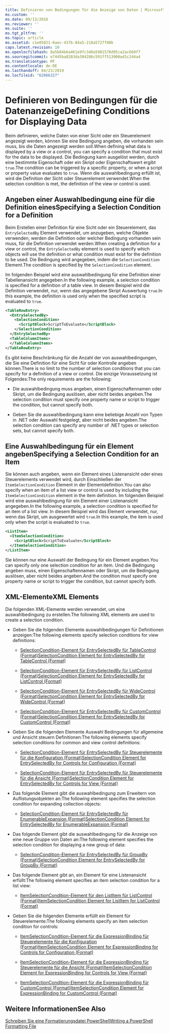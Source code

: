 ```yaml
---
title: Definieren von Bedingungen für die Anzeige von Daten | Microsoft-Dokumentation
ms.custom: ''
ms.date: 09/13/2016
ms.reviewer: ''
ms.suite: ''
ms.tgt_pltfrm: ''
ms.topic: article
ms.assetid: c1e05821-6aec-437b-84a5-218a5727f88b
caps.latest.revision: 10
ms.openlocfilehash: 8a5b84b6a461e9fc340a5981578d95ca2ac6b9f7
ms.sourcegitcommit: e7445ba8203da304286c591ff513900ad1c244a4
ms.translationtype: MT
ms.contentlocale: de-DE
ms.lasthandoff: 04/23/2019
ms.locfileid: "62066327"
---
```

# <a name="defining-conditions-for-displaying-data"></a><span data-ttu-id="02bd4-102">Definieren von Bedingungen für die Datenanzeige</span><span class="sxs-lookup"><span data-stu-id="02bd4-102">Defining Conditions for Displaying Data</span></span>

<span data-ttu-id="02bd4-103">Beim definieren, welche Daten von einer Sicht oder ein Steuerelement angezeigt werden, können Sie eine Bedingung angeben, die vorhanden sein muss, bis die Daten angezeigt werden soll.</span><span class="sxs-lookup"><span data-stu-id="02bd4-103">When defining what data is displayed by a view or a control, you can specify a condition that must exist for the data to be displayed.</span></span> <span data-ttu-id="02bd4-104">Die Bedingung kann ausgelöst werden, durch eine bestimmte Eigenschaft oder ein Skript oder Eigenschaftswert ergibt `true`.</span><span class="sxs-lookup"><span data-stu-id="02bd4-104">The condition can be triggered by a specific property, or when a script or property value evaluates to `true`.</span></span> <span data-ttu-id="02bd4-105">Wenn die auswahlbedingung erfüllt ist, wird die Definition der Sicht oder Steuerelement verwendet.</span><span class="sxs-lookup"><span data-stu-id="02bd4-105">When the selection condition is met, the definition of the view or control is used.</span></span>

## <a name="specifying-a-selection-condition-for-a-definition"></a><span data-ttu-id="02bd4-106">Angeben einer Auswahlbedingung eine für die Definition eines</span><span class="sxs-lookup"><span data-stu-id="02bd4-106">Specifying a Selection Condition for a Definition</span></span>

<span data-ttu-id="02bd4-107">Beim Erstellen einer Definition für eine Sicht oder ein Steuerelement, das `EntrySelectedBy` Element verwendet, um anzugeben, welche Objekte verwenden, werden die Definition oder welcher Bedingung vorhanden sein muss, für die Definition verwendet werden.</span><span class="sxs-lookup"><span data-stu-id="02bd4-107">When creating a definition for a view or control, the `EntrySelectedBy` element is used to specify which objects will use the definition or what condition must exist for the definition to be used.</span></span> <span data-ttu-id="02bd4-108">Die Bedingung wird angegeben, indem die `SelectionCondition` Element.</span><span class="sxs-lookup"><span data-stu-id="02bd4-108">The condition is specified by the `SelectionCondition` element.</span></span>

<span data-ttu-id="02bd4-109">Im folgenden Beispiel wird eine auswahlbedingung für eine Definition einer Tabellenansicht angegeben.</span><span class="sxs-lookup"><span data-stu-id="02bd4-109">In the following example, a selection condition is specified for a definition of a table view.</span></span> <span data-ttu-id="02bd4-110">In diesem Beispiel wird die Definition verwendet, nur, wenn das angegebene Skript Auswertung `true`.</span><span class="sxs-lookup"><span data-stu-id="02bd4-110">In this example, the definition is used only when the specified script is evaluated to `true`.</span></span>

```xml
<TableRowEntry>
  <EntrySelectedBy>
    <SelectionCondition>
      <ScriptBlock>ScriptToEvaluate</ScriptBlock>
    </SelectionCondition>
  </EntrySelectedBy>
  <TableColumnItems>
  </TableColumnItems>
</TableRowEntry>

```

<span data-ttu-id="02bd4-111">Es gibt keine Beschränkung für die Anzahl der von auswahlbedingungen, die Sie eine Definition für eine Sicht für oder Kontrolle angeben können.</span><span class="sxs-lookup"><span data-stu-id="02bd4-111">There is no limit to the number of selection conditions that you can specify for a definition of a view or control.</span></span> <span data-ttu-id="02bd4-112">Die einzige Voraussetzung ist Folgendes:</span><span class="sxs-lookup"><span data-stu-id="02bd4-112">The only requirements are the following:</span></span>

- <span data-ttu-id="02bd4-113">Die auswahlbedingung muss angeben, einen Eigenschaftennamen oder Skript, um die Bedingung auslösen, aber nicht beides angeben.</span><span class="sxs-lookup"><span data-stu-id="02bd4-113">The selection condition must specify one property name or script to trigger the condition, but cannot specify both.</span></span>

- <span data-ttu-id="02bd4-114">Geben Sie die auswahlbedingung kann eine beliebige Anzahl von Typen in .NET oder Auswahl festgelegt, aber nicht beides angeben.</span><span class="sxs-lookup"><span data-stu-id="02bd4-114">The selection condition can specify any number of .NET types or selection sets, but cannot specify both.</span></span>

## <a name="specifying-a-selection-condition-for-an-item"></a><span data-ttu-id="02bd4-115">Eine Auswahlbedingung für ein Element angeben</span><span class="sxs-lookup"><span data-stu-id="02bd4-115">Specifying a Selection Condition for an Item</span></span>

<span data-ttu-id="02bd4-116">Sie können auch angeben, wenn ein Element eines Listenansicht oder eines Steuerelements verwendet wird, durch Einschließen der `ItemSelectionCondition` Element in der Elementdefinition.</span><span class="sxs-lookup"><span data-stu-id="02bd4-116">You can also specify when an item of a list view or control is used by including the `ItemSelectionCondition` element in the item definition.</span></span> <span data-ttu-id="02bd4-117">Im folgenden Beispiel wird eine auswahlbedingung für ein Element einer Listenansicht angegeben.</span><span class="sxs-lookup"><span data-stu-id="02bd4-117">In the following example, a selection condition is specified for an item of a list view.</span></span> <span data-ttu-id="02bd4-118">In diesem Beispiel wird das Element verwendet, nur, wenn das Skript, um ausgewertet wird `true`.</span><span class="sxs-lookup"><span data-stu-id="02bd4-118">In this example, the item is used only when the script is evaluated to `true`.</span></span>

```xml
<ListItem>
  <ItemSelectionCondition>
    <ScriptBlock>ScriptToEvaluate</ScriptBlock>
  </ItemSelectionCondition>
</ListItem>

```

<span data-ttu-id="02bd4-119">Sie können nur eine Auswahl der Bedingung für ein Element angeben.</span><span class="sxs-lookup"><span data-stu-id="02bd4-119">You can specify only one selection condition for an item.</span></span> <span data-ttu-id="02bd4-120">Und die Bedingung angeben muss, einen Eigenschaftennamen oder Skript, um die Bedingung auslösen, aber nicht beides angeben.</span><span class="sxs-lookup"><span data-stu-id="02bd4-120">And the condition must specify one property name or script to trigger the condition, but cannot specify both.</span></span>

## <a name="xml-elements"></a><span data-ttu-id="02bd4-121">XML-Elemente</span><span class="sxs-lookup"><span data-stu-id="02bd4-121">XML Elements</span></span>

 <span data-ttu-id="02bd4-122">Die folgenden XML-Elemente werden verwendet, um eine auswahlbedingung zu erstellen.</span><span class="sxs-lookup"><span data-stu-id="02bd4-122">The following XML elements are used to create a selection condition.</span></span>

- <span data-ttu-id="02bd4-123">Geben Sie die folgenden Elemente auswahlbedingungen für Definitionen anzeigen:</span><span class="sxs-lookup"><span data-stu-id="02bd4-123">The following elements specify selection conditions for view definitions:</span></span>

    - [<span data-ttu-id="02bd4-124">SelectionCondition-Element für EntrySelectedBy für TableControl (Format)</span><span class="sxs-lookup"><span data-stu-id="02bd4-124">SelectionCondition Element for EntrySelectedBy for TableControl (Format)</span></span>](./selectioncondition-element-for-entryselectedby-for-tablecontrol-format.md)

    - [<span data-ttu-id="02bd4-125">SelectionCondition-Element für EntrySelectedBy für ListControl (Format)</span><span class="sxs-lookup"><span data-stu-id="02bd4-125">SelectionCondition Element for EntrySelectedBy for ListControl (Format)</span></span>](./selectioncondition-element-for-entryselectedby-for-listcontrol-format.md)

    - [<span data-ttu-id="02bd4-126">SelectionCondition-Element für EntrySelectedBy für WideControl (Format)</span><span class="sxs-lookup"><span data-stu-id="02bd4-126">SelectionCondition Element for EntrySelectedBy for WideControl (Format)</span></span>](./selectioncondition-element-for-entryselectedby-for-widecontrol-format.md)

    - [<span data-ttu-id="02bd4-127">SelectionCondition-Element für EntrySelectedBy für CustomControl (Format)</span><span class="sxs-lookup"><span data-stu-id="02bd4-127">SelectionCondition Element for EntrySelectedBy for CustomControl (Format)</span></span>](./selectioncondition-element-for-entryselectedby-for-customcontrol-format.md)

- <span data-ttu-id="02bd4-128">Geben Sie die folgenden Elemente Auswahl Bedingungen für allgemeine und Ansicht steuern Definitionen:</span><span class="sxs-lookup"><span data-stu-id="02bd4-128">The following elements specify selection conditions for common and view control definitions:</span></span>

    - [<span data-ttu-id="02bd4-129">SelectionCondition-Element für EntrySelectedBy für Steuerelemente für die Konfiguration (Format)</span><span class="sxs-lookup"><span data-stu-id="02bd4-129">SelectionCondition Element for EntrySelectedBy for Controls for Configuration (Format)</span></span>](./selectioncondition-element-for-entryselectedby-for-controls-for-configuration-format.md)

    - [<span data-ttu-id="02bd4-130">SelectionCondition-Element für EntrySelectedBy für Steuerelemente für die Ansicht (Format)</span><span class="sxs-lookup"><span data-stu-id="02bd4-130">SelectionCondition Element for EntrySelectedBy for Controls for View (Format)</span></span>](./selectioncondition-element-for-entryselectedby-for-controls-for-view-format.md)

- <span data-ttu-id="02bd4-131">Das folgende Element gibt die auswahlbedingung zum Erweitern von Auflistungsobjekten an:</span><span class="sxs-lookup"><span data-stu-id="02bd4-131">The following element specifies the selection condition for expanding collection objects:</span></span>

    - [<span data-ttu-id="02bd4-132">SelectionCondition-Element für EntrySelectedBy für EnumerableExpansion (Format)</span><span class="sxs-lookup"><span data-stu-id="02bd4-132">SelectionCondition Element for EntrySelectedBy for EnumerableExpansion (Format)</span></span>](./selectioncondition-element-for-entryselectedby-for-enumerableexpansion-format.md)

- <span data-ttu-id="02bd4-133">Das folgende Element gibt die auswahlbedingung für die Anzeige von eine neue Gruppe von Daten an:</span><span class="sxs-lookup"><span data-stu-id="02bd4-133">The following element specifies the selection condition for displaying a new group of data:</span></span>

    - [<span data-ttu-id="02bd4-134">SelectionCondition-Element für EntrySelectedBy für GroupBy (Format)</span><span class="sxs-lookup"><span data-stu-id="02bd4-134">SelectionCondition Element for EntrySelectedBy for GroupBy (Format)</span></span>](./selectioncondition-element-for-entryselectedby-for-groupby-format.md)

- <span data-ttu-id="02bd4-135">Das folgende Element gibt an, ein Element für eine Listenansicht erfüllt:</span><span class="sxs-lookup"><span data-stu-id="02bd4-135">The following element specifies an item selection condition for a list view:</span></span>

    - [<span data-ttu-id="02bd4-136">ItemSelectionCondition-Element für den ListItem für ListControl (Format)</span><span class="sxs-lookup"><span data-stu-id="02bd4-136">ItemSelectionCondition Element for ListItem for ListControl (Format)</span></span>](./itemselectioncondition-element-for-listitem-for-listcontrol-format.md)

- <span data-ttu-id="02bd4-137">Geben Sie die folgenden Elemente erfüllt ein Element für Steuerelemente:</span><span class="sxs-lookup"><span data-stu-id="02bd4-137">The following elements specify an item selection condition for controls:</span></span>

    - [<span data-ttu-id="02bd4-138">ItemSelectionCondition-Element für die ExpressionBinding für Steuerelemente für die Konfiguration (Format)</span><span class="sxs-lookup"><span data-stu-id="02bd4-138">ItemSelectionCondition Element for ExpressionBinding for Controls for Configuration (Format)</span></span>](./itemselectioncondition-element-for-expressionbinding-for-controls-for-configuration-format.md)

    - [<span data-ttu-id="02bd4-139">ItemSelectionCondition-Element für die ExpressionBinding für Steuerelemente für die Ansicht (Format)</span><span class="sxs-lookup"><span data-stu-id="02bd4-139">ItemSelectionCondition Element for ExpressionBinding for Controls for View (Format)</span></span>](./itemselectioncondition-element-for-expressionbinding-for-controls-for-view-format.md)

    - [<span data-ttu-id="02bd4-140">ItemSelectionCondition-Element für die ExpressionBinding für CustomControl (Format)</span><span class="sxs-lookup"><span data-stu-id="02bd4-140">ItemSelectionCondition Element for ExpressionBinding for CustomControl (Format)</span></span>](./itemselectioncondition-element-for-expressionbinding-for-customcontrol-format.md)

## <a name="see-also"></a><span data-ttu-id="02bd4-141">Weitere Informationen</span><span class="sxs-lookup"><span data-stu-id="02bd4-141">See Also</span></span>

[<span data-ttu-id="02bd4-142">Schreiben Sie eine Formatierungsdatei PowerShell</span><span class="sxs-lookup"><span data-stu-id="02bd4-142">Writing a PowerShell Formatting File</span></span>](./writing-a-powershell-formatting-file.md)
